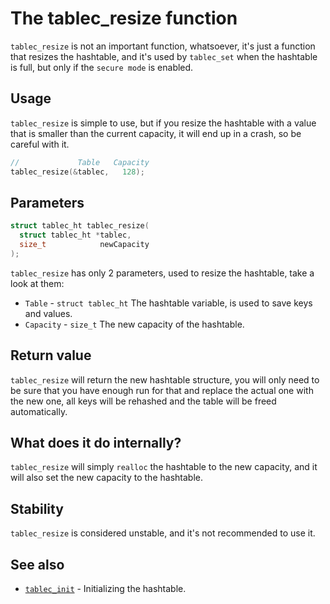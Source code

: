 # The tablec_resize function

`tablec_resize` is not an important function, whatsoever, it's just a function that resizes the hashtable, and it's used by `tablec_set` when the hashtable is full, but only if the `secure mode` is enabled.

## Usage

`tablec_resize` is simple to use, but if you resize the hashtable with a value that is smaller than the current capacity, it will end up in a crash, so be careful with it.

```c
//             Table   Capacity 
tablec_resize(&tablec,   128);
```

## Parameters

```c
struct tablec_ht tablec_resize(
  struct tablec_ht *tablec,
  size_t            newCapacity
);
```

`tablec_resize` has only 2 parameters, used to resize the hashtable, take a look at them:

*  `Table`  - `struct tablec_ht` The hashtable variable, is used to save keys and values.
*  `Capacity` - `size_t`         The new capacity of the hashtable.

## Return value

`tablec_resize` will return the new hashtable structure, you will only need to be sure that you have enough run for that and replace the actual one with the new one, all keys will be rehashed and the table will be freed automatically.

## What does it do internally?

`tablec_resize` will simply `realloc` the hashtable to the new capacity, and it will also set the new capacity to the hashtable. 

## Stability

`tablec_resize` is considered unstable, and it's not recommended to use it. 

## See also

*  [`tablec_init`](tablec_init.md) - Initializing the hashtable.
